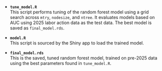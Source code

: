 - **`tune_model.R`**  
  This script performs tuning of the random forest model using a grid search across `mtry`, `nodesize`, and `ntree`. It evaluates models based on AUC using 2025 labor action data as the test data.
  The best model is saved as `final_model.rds`.

- **`model.R`**  
  This script is sourced by the Shiny app to load the trained model. 

- **`final_model.rds`**  
  This is the saved, tuned random forest model, trained on pre-2025 data using the best parameters found in `tune_model.R`.
